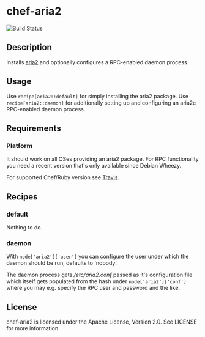 # chef-aria2

[![Build Status](https://travis-ci.org/cmur2/chef-aria2.png)](https://travis-ci.org/cmur2/chef-aria2)

## Description

Installs [aria2](http://aria2.sourceforge.net/) and optionally configures a RPC-enabled daemon process.

## Usage

Use `recipe[aria2::default]` for simply installing the aria2 package. Use `recipe[aria2::daemon]` for additionally setting up and configuring an aria2c RPC-enabled daemon process.

## Requirements

### Platform

It should work on all OSes providing an aria2 package. For RPC functionality you need a recent version that's only available since Debian Wheezy.

For supported Chef/Ruby version see [Travis](https://travis-ci.org/cmur2/chef-aria2).

## Recipes

### default

Nothing to do.

### daemon

With `node['aria2']['user']` you can configure the user under which the daemon should be run, defaults to 'nobody'.

The daemon process gets */etc/aria2.conf* passed as it's configuration file which itself gets populated from the hash under `node['aria2']['conf']` where you may e.g. specify the RPC user and password and the like.

## License

chef-aria2 is licensed under the Apache License, Version 2.0. See LICENSE for more information.
